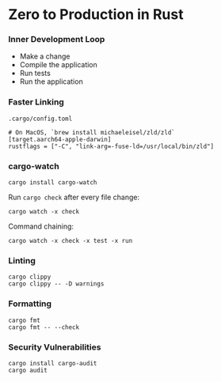 # Zero to Production in Rust

### Inner Development Loop

- Make a change
- Compile the application
- Run tests
- Run the application

### Faster Linking

`.cargo/config.toml`

```
# On MacOS, `brew install michaeleisel/zld/zld`
[target.aarch64-apple-darwin]
rustflags = ["-C", "link-arg=-fuse-ld=/usr/local/bin/zld"]
```

### cargo-watch
```
cargo install cargo-watch
```
Run `cargo check` after every file change:
```
cargo watch -x check
```
Command chaining:
```
cargo watch -x check -x test -x run
```
### Linting
```
cargo clippy
cargo clippy -- -D warnings
```

### Formatting
```
cargo fmt
cargo fmt -- --check
```

### Security Vulnerabilities
```
cargo install cargo-audit
cargo audit
```